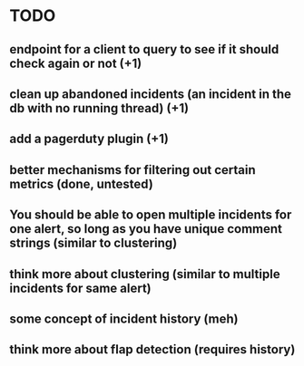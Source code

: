 # TODO

## endpoint for a client to query to see if it should check again or not (+1)

## clean up abandoned incidents (an incident in the db with no running thread) (+1)

## add a pagerduty plugin (+1)

## better mechanisms for filtering out certain metrics (done, untested)

## You should be able to open multiple incidents for one alert, so long as you have unique comment strings (similar to clustering)

## think more about clustering (similar to multiple incidents for same alert)

## some concept of incident history (meh)

## think more about flap detection (requires history)

